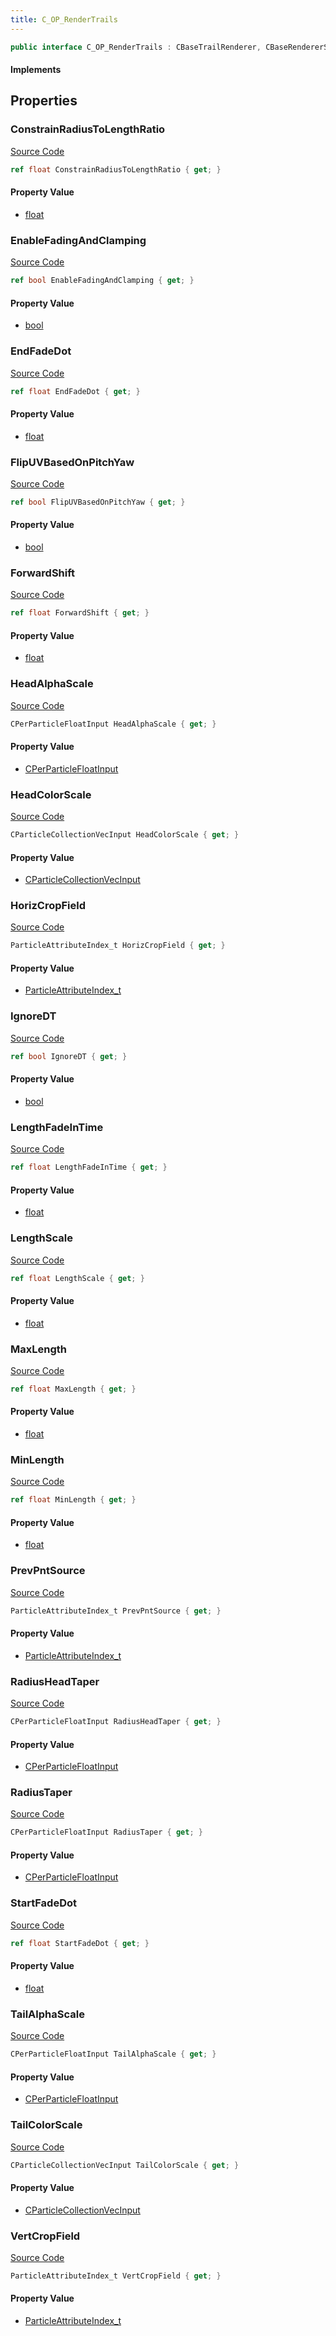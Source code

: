 ```yaml
---
title: C_OP_RenderTrails
---
```


```csharp
public interface C_OP_RenderTrails : CBaseTrailRenderer, CBaseRendererSource2, CParticleFunctionRenderer, CParticleFunction, ISchemaClass<CParticleFunction>, ISchemaClass<CParticleFunctionRenderer>, ISchemaClass<CBaseRendererSource2>, ISchemaClass<CBaseTrailRenderer>, ISchemaClass<C_OP_RenderTrails>, ISchemaField, ISchemaClass, INativeHandle
```

#### Implements

## Properties

### ConstrainRadiusToLengthRatio

[Source Code](https://github.com/swiftly-solution/swiftlys2/blob/main/managed/src/SwiftlyS2.Generated/Schemas/Interfaces/C_OP_RenderTrails.cs#L31)

```csharp
ref float ConstrainRadiusToLengthRatio { get; }
```

#### Property Value

- [float](https://learn.microsoft.com/dotnet/api/system.single)

### EnableFadingAndClamping

[Source Code](https://github.com/swiftly-solution/swiftlys2/blob/main/managed/src/SwiftlyS2.Generated/Schemas/Interfaces/C_OP_RenderTrails.cs#L17)

```csharp
ref bool EnableFadingAndClamping { get; }
```

#### Property Value

- [bool](https://learn.microsoft.com/dotnet/api/system.boolean)

### EndFadeDot

[Source Code](https://github.com/swiftly-solution/swiftlys2/blob/main/managed/src/SwiftlyS2.Generated/Schemas/Interfaces/C_OP_RenderTrails.cs#L21)

```csharp
ref float EndFadeDot { get; }
```

#### Property Value

- [float](https://learn.microsoft.com/dotnet/api/system.single)

### FlipUVBasedOnPitchYaw

[Source Code](https://github.com/swiftly-solution/swiftlys2/blob/main/managed/src/SwiftlyS2.Generated/Schemas/Interfaces/C_OP_RenderTrails.cs#L55)

```csharp
ref bool FlipUVBasedOnPitchYaw { get; }
```

#### Property Value

- [bool](https://learn.microsoft.com/dotnet/api/system.boolean)

### ForwardShift

[Source Code](https://github.com/swiftly-solution/swiftlys2/blob/main/managed/src/SwiftlyS2.Generated/Schemas/Interfaces/C_OP_RenderTrails.cs#L53)

```csharp
ref float ForwardShift { get; }
```

#### Property Value

- [float](https://learn.microsoft.com/dotnet/api/system.single)

### HeadAlphaScale

[Source Code](https://github.com/swiftly-solution/swiftlys2/blob/main/managed/src/SwiftlyS2.Generated/Schemas/Interfaces/C_OP_RenderTrails.cs#L41)

```csharp
CPerParticleFloatInput HeadAlphaScale { get; }
```

#### Property Value

- [CPerParticleFloatInput](/docs/api/shared/schemadefinitions/cperparticlefloatinput)

### HeadColorScale

[Source Code](https://github.com/swiftly-solution/swiftlys2/blob/main/managed/src/SwiftlyS2.Generated/Schemas/Interfaces/C_OP_RenderTrails.cs#L39)

```csharp
CParticleCollectionVecInput HeadColorScale { get; }
```

#### Property Value

- [CParticleCollectionVecInput](/docs/api/shared/schemadefinitions/cparticlecollectionvecinput)

### HorizCropField

[Source Code](https://github.com/swiftly-solution/swiftlys2/blob/main/managed/src/SwiftlyS2.Generated/Schemas/Interfaces/C_OP_RenderTrails.cs#L49)

```csharp
ParticleAttributeIndex_t HorizCropField { get; }
```

#### Property Value

- [ParticleAttributeIndex_t](/docs/api/shared/schemadefinitions/particleattributeindex_t)

### IgnoreDT

[Source Code](https://github.com/swiftly-solution/swiftlys2/blob/main/managed/src/SwiftlyS2.Generated/Schemas/Interfaces/C_OP_RenderTrails.cs#L29)

```csharp
ref bool IgnoreDT { get; }
```

#### Property Value

- [bool](https://learn.microsoft.com/dotnet/api/system.boolean)

### LengthFadeInTime

[Source Code](https://github.com/swiftly-solution/swiftlys2/blob/main/managed/src/SwiftlyS2.Generated/Schemas/Interfaces/C_OP_RenderTrails.cs#L35)

```csharp
ref float LengthFadeInTime { get; }
```

#### Property Value

- [float](https://learn.microsoft.com/dotnet/api/system.single)

### LengthScale

[Source Code](https://github.com/swiftly-solution/swiftlys2/blob/main/managed/src/SwiftlyS2.Generated/Schemas/Interfaces/C_OP_RenderTrails.cs#L33)

```csharp
ref float LengthScale { get; }
```

#### Property Value

- [float](https://learn.microsoft.com/dotnet/api/system.single)

### MaxLength

[Source Code](https://github.com/swiftly-solution/swiftlys2/blob/main/managed/src/SwiftlyS2.Generated/Schemas/Interfaces/C_OP_RenderTrails.cs#L25)

```csharp
ref float MaxLength { get; }
```

#### Property Value

- [float](https://learn.microsoft.com/dotnet/api/system.single)

### MinLength

[Source Code](https://github.com/swiftly-solution/swiftlys2/blob/main/managed/src/SwiftlyS2.Generated/Schemas/Interfaces/C_OP_RenderTrails.cs#L27)

```csharp
ref float MinLength { get; }
```

#### Property Value

- [float](https://learn.microsoft.com/dotnet/api/system.single)

### PrevPntSource

[Source Code](https://github.com/swiftly-solution/swiftlys2/blob/main/managed/src/SwiftlyS2.Generated/Schemas/Interfaces/C_OP_RenderTrails.cs#L23)

```csharp
ParticleAttributeIndex_t PrevPntSource { get; }
```

#### Property Value

- [ParticleAttributeIndex_t](/docs/api/shared/schemadefinitions/particleattributeindex_t)

### RadiusHeadTaper

[Source Code](https://github.com/swiftly-solution/swiftlys2/blob/main/managed/src/SwiftlyS2.Generated/Schemas/Interfaces/C_OP_RenderTrails.cs#L37)

```csharp
CPerParticleFloatInput RadiusHeadTaper { get; }
```

#### Property Value

- [CPerParticleFloatInput](/docs/api/shared/schemadefinitions/cperparticlefloatinput)

### RadiusTaper

[Source Code](https://github.com/swiftly-solution/swiftlys2/blob/main/managed/src/SwiftlyS2.Generated/Schemas/Interfaces/C_OP_RenderTrails.cs#L43)

```csharp
CPerParticleFloatInput RadiusTaper { get; }
```

#### Property Value

- [CPerParticleFloatInput](/docs/api/shared/schemadefinitions/cperparticlefloatinput)

### StartFadeDot

[Source Code](https://github.com/swiftly-solution/swiftlys2/blob/main/managed/src/SwiftlyS2.Generated/Schemas/Interfaces/C_OP_RenderTrails.cs#L19)

```csharp
ref float StartFadeDot { get; }
```

#### Property Value

- [float](https://learn.microsoft.com/dotnet/api/system.single)

### TailAlphaScale

[Source Code](https://github.com/swiftly-solution/swiftlys2/blob/main/managed/src/SwiftlyS2.Generated/Schemas/Interfaces/C_OP_RenderTrails.cs#L47)

```csharp
CPerParticleFloatInput TailAlphaScale { get; }
```

#### Property Value

- [CPerParticleFloatInput](/docs/api/shared/schemadefinitions/cperparticlefloatinput)

### TailColorScale

[Source Code](https://github.com/swiftly-solution/swiftlys2/blob/main/managed/src/SwiftlyS2.Generated/Schemas/Interfaces/C_OP_RenderTrails.cs#L45)

```csharp
CParticleCollectionVecInput TailColorScale { get; }
```

#### Property Value

- [CParticleCollectionVecInput](/docs/api/shared/schemadefinitions/cparticlecollectionvecinput)

### VertCropField

[Source Code](https://github.com/swiftly-solution/swiftlys2/blob/main/managed/src/SwiftlyS2.Generated/Schemas/Interfaces/C_OP_RenderTrails.cs#L51)

```csharp
ParticleAttributeIndex_t VertCropField { get; }
```

#### Property Value

- [ParticleAttributeIndex_t](/docs/api/shared/schemadefinitions/particleattributeindex_t)

